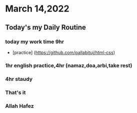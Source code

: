 # March 14,2022
## Today's my Daily Routine
### today my work time 9hr
* [practice] (https://github.com/pallabituj/html-css)
### 1hr english practice,4hr (namaz,doa,arbi,take rest)
### 4hr staudy
### That's it
### Allah Hafez